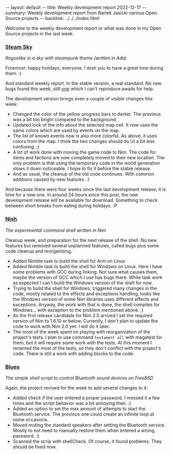 -- layout: default
-- title: Weekly development report 2022-12-17
-- summary: Weekly development report from Bartek Jasicki various Open Source projects
-- backlink: ../../../index.html

Welcome to the weekly development report or what was done in my Open Source
projects in the last week.

### [Steam Sky](https://www.laeran.pl/repositories/steamsky)

*Roguelike in a sky with steampunk theme (written in Ada)*

Foremost: happy holidays, everyone. I wish you to have a great time during
them. :)

And standard weekly report. In the stable version, a real standard. No new
bugs found this week, still [one](https://github.com/thindil/steamsky/issues/99)
which I can't reproduce awaits for help.

The development version brings even a couple of visible changes this week:

* Changed the color of the yellow progress bars to darker. The previous was a
  bit too bright compared to the background.
* Updated look of the info about the selected map cell. It now uses the same
  colors which are used by events on the map.
* The list of known events now is also more colorful. As above, it uses colors
  from the map. I think the two changes should do UI a bit less confusing. ;)
* A lot of work done with moving the game code to Nim. The code for items and
  factions are now completely moved to their new location. The only problem is
  that using the temporary code in the world generation slows it down
  noticeable. I hope to fix it before the stable release.
* And as usual, the cleanup of the old code continues. With common additions
  caused by new features. :)

And because there were four weeks since the last development release, it is
time for a new one. In around 24 hours since this post, the new development
release will be available for download. Something to check between short breaks
from eating during holidays. :P

### [Nish](https://www.laeran.pl/repositories/nish)

*The experimental command shell written in Nim*

Cleanup week, and preparation for the next release of the shell. No new
features but removed several unplanned features, called bugs plus some code
cleanup and reorganizing.

* Added Nimble task to build the shell for Arm on Linux
* Added Nimble task to build the shell for Windows on Linux. Here I have some
  problems with GCC during linking. Not sure what causes them, maybe the
  version of GCC which I use has bugs there. While task work as expected I
  can't build the Windows version of the shell for now.
* Trying to build the shell for Windows, triggered many changes in the code,
  mostly related to the effects and exceptions handling, looks like the Windows
  version of some Nim libraries uses different effects and exceptions. Anyway,
  the work with that is done, the shell compiles for Windows... with exception
  to the problem mentioned above. ;)
* As the first release candidate for Nim 2.0 arrived I set the required version
  of Nim to 1.6.10 or below. Currently, I don't plan to update the code to work
  with Nim 2.0 yet. I will do it later.
* The most of the week spent on playing with reorganization of the project's tests.
  I plan to use command `testament all` with megatest for them, but it will
  require some work with the tests. At this moment I renamed the most of the tests,
  so they don't conflict with the project's code. There is still a work with
  adding blocks to the code.

### [Blues](https://www.laeran.pl/repositories/blues)

*The simple shell script to control Bluetooth sound devices on FreeBSD*

Again, the project revived for the week to add several changes to it:

* Added check if the user entered a proper password. I messed it a few times
  and the script behavior was a bit annoying then. :)
* Added an option to set the max amount of attempts to start the Bluetooth
  service. The previous one could create an infinite loop at some occasions.
* Moved muting the standard speakers after setting the Bluetooth service.
  Mostly to not need to manually restore them when entered a wrong password. :)
* Scanned the scrip with shellCheck. Of course, it found problems. They should
  be fixed now.
